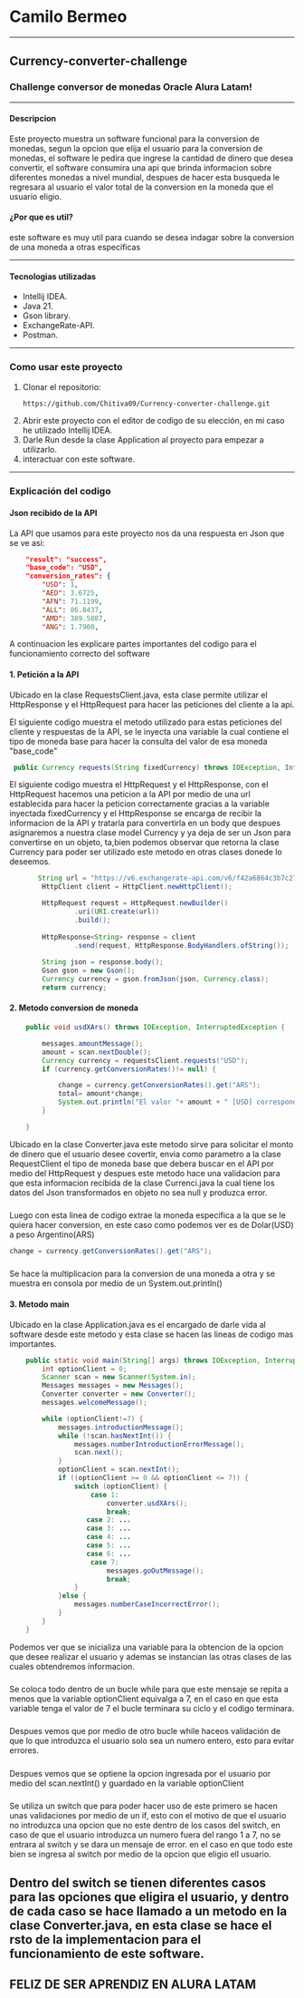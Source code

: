 # Camilo Bermeo
___ 
## Currency-converter-challenge
### Challenge conversor de monedas Oracle Alura Latam!
___
#### Descripcion
Este proyecto muestra un software funcional para la conversion de monedas, segun la opcion que elija el usuario para la 
conversion de monedas, el software le pedira que ingrese la cantidad de dinero que desea convertir, el software consumira
una api que brinda informacion sobre diferentes monedas a nivel mundial, despues de hacer esta busqueda le regresara al 
usuario el valor total de la conversion en la moneda que el usuario eligio. 

#### ¿Por que es util?

este software es muy util para cuando se desea indagar sobre la conversion de una moneda a otras especificas
___

#### Tecnologias utilizadas
+ Intellij IDEA.
+ Java 21.
+ Gson library.
+ ExchangeRate-API.
+ Postman.
___

### Como usar este proyecto

1. Clonar el repositorio:
   ``` bash
   https://github.com/Chitiva09/Currency-converter-challenge.git
2. Abrir este proyecto con el editor de codigo de su elección, en mi caso he utilizado Intellij IDEA.
3. Darle Run desde la clase Application al proyecto para empezar a utilizarlo.
4. interactuar con este software.
___
### Explicación del codigo

#### Json recibido de la API
La API que usamos para este proyecto nos da una respuesta en Json que se ve asi: 
```Json
    "result": "success",
    "base_code": "USD",
    "conversion_rates": {
        "USD": 1,
        "AED": 3.6725,
        "AFN": 71.1199,
        "ALL": 86.8437,
        "AMD": 389.5887,
        "ANG": 1.7900,
```

A continuacion les explicare partes importantes del codigo para el funcionamiento correcto del software

#### 1. Petición a la API 
Ubicado en la clase RequestsClient.java, esta clase permite utilizar el HttpResponse y el HttpRequest para hacer las
peticiones del cliente a la api.

El siguiente codigo muestra el metodo utilizado para estas peticiones del cliente y respuestas de la API, se le inyecta 
una variable la cual contiene el tipo de moneda base para hacer la consulta del valor de esa moneda "base_code"
```java  
 public Currency requests(String fixedCurrency) throws IOException, InterruptedException {}
```
El siguiente codigo muestra el HttpRequest y el HttpResponse, con el HttpRequest hacemos una peticion a la API por medio
de una url establecida para hacer la peticion correctamente gracias a la variable inyectada fixedCurrency y el HttpResponse
se encarga de recibir la informacion de la API y tratarla para convertirla en un body que despues asignaremos a nuestra clase model 
Currency y ya deja de ser un Json para convertirse en un objeto, ta,bien podemos observar que retorna la clase Currency para 
poder ser utilizado este metodo en otras clases donede lo deseemos.
```java  
       String url = "https://v6.exchangerate-api.com/v6/f42a6864c3b7c278260fec2f/latest/" + fixedCurrency;
        HttpClient client = HttpClient.newHttpClient();

        HttpRequest request = HttpRequest.newBuilder()
                .uri(URI.create(url))
                .build();
        
        HttpResponse<String> response = client
                .send(request, HttpResponse.BodyHandlers.ofString());
        
        String json = response.body();
        Gson gson = new Gson();
        Currency currency = gson.fromJson(json, Currency.class);
        return currency;
```
#### 2. Metodo conversion de moneda
```java  
    public void usdXArs() throws IOException, InterruptedException {

        messages.amountMessage();
        amount = scan.nextDouble();
        Currency currency = requestsClient.requests("USD");
        if (currency.getConversionRates()!= null) {

            change = currency.getConversionRates().get("ARS");
            total= amount*change;
            System.out.println("El valor "+ amount + " [USD] corresponde al valor final de "+ total + "[ARS]");
        }

    }
```
Ubicado en la clase Converter.java este metodo sirve para solicitar el monto de dinero que el usuario desee covertir, envia 
como parametro a la clase RequestClient el tipo de moneda base que debera buscar en el API por medio del HttpRequest y despues
este metodo hace una validacion para que esta informacion recibida de la clase Currenci.java la cual tiene los datos del Json 
transformados en objeto no sea null y produzca error.
#####
Luego con esta linea de codigo extrae la moneda especifica a la que se le quiera hacer conversion, en este caso como podemos ver
es de Dolar(USD) a peso Argentino(ARS)
```java
change = currency.getConversionRates().get("ARS");
```
#####
Se hace la multiplicacion para la conversion de una moneda a otra y se muestra en consola por medio de un System.out.println()

#### 3. Metodo main 
Ubicado en la clase Application.java es el encargado de darle vida al software desde este metodo y esta clase se hacen las lineas de 
codigo mas importantes.

```java
    public static void main(String[] args) throws IOException, InterruptedException {
        int optionClient = 0;
        Scanner scan = new Scanner(System.in);
        Messages messages = new Messages();
        Converter converter = new Converter();
        messages.welcomeMessage();

        while (optionClient!=7) {
            messages.introductionMessage();
            while (!scan.hasNextInt()) {
                messages.numberIntroductionErrorMessage();
                scan.next(); 
            }
            optionClient = scan.nextInt();
            if ((optionClient >= 0 && optionClient <= 7)) {
                switch (optionClient) {
                    case 1:
                        converter.usdXArs();
                        break;
                   case 2: ...
                   case 3: ...
                   case 4: ...
                   case 5: ...
                   case 6: ...   
                    case 7:
                        messages.goOutMessage();
                        break;
                }
            }else {
                messages.numberCaseIncorrectError();
            }
        }
    }
```
Podemos ver que se inicializa una variable para la obtencion de la opcion que desee realizar el usuario y ademas se instancian
las otras clases de las cuales obtendremos informacion.
#####
Se coloca todo dentro de un bucle while para que este mensaje se repita a menos que la variable optionClient equivalga a 7, en el 
caso en que esta variable tenga el valor de 7 el bucle terminara su ciclo y el codigo terminara. 
#####
Despues vemos que por medio de otro bucle while haceos validación de que lo que introduzca el usuario solo sea un numero entero, 
esto para evitar errores.
#####
Despues vemos que se optiene la opcion ingresada por el usuario por medio del  scan.nextInt() y guardado en la variable optionClient
#####
Se utiliza un switch que para poder hacer uso de este primero se hacen unas validaciones por medio de un if, esto con el motivo de que
el usuario no introduzca una opcion que no este dentro de los casos del switch, en caso de que el usuario introduzca un numero fuera
del rango 1 a 7, no se entrara al switch y se dara un mensaje de error. en el caso en que todo este bien se ingresa al switch por medio de
la opcion que eligio ell usuario.
#####
Dentro del switch se tienen diferentes casos para las opciones que eligira el usuario, y dentro de cada caso se hace llamado a un metodo en la clase Converter.java,
 en esta clase se hace el rsto de la implementacion para el funcionamiento de este software.
---
## FELIZ DE SER APRENDIZ EN ALURA LATAM